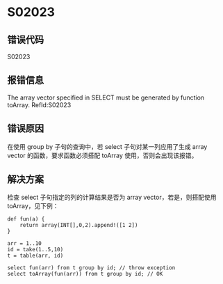 # S02023

## 错误代码

S02023

## 报错信息

The array vector specified in SELECT must be generated by function toArray.
RefId:S02023

## 错误原因

在使用 group by 子句的查询中，若 select 子句对某一列应用了生成 array vector 的函数，要求函数必须搭配 toArray
使用，否则会出现该报错。

## 解决方案

检查 select 子句指定的列的计算结果是否为 array vector，若是，则搭配使用 toArray，见下例：

```
def fun(a) {
    return array(INT[],0,2).append!([1 2])
}

arr = 1..10
id = take(1..5,10)
t = table(arr, id)

select fun(arr) from t group by id; // throw exception
select toArray(fun(arr)) from t group by id; // OK
```

